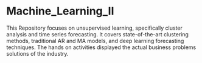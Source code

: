 # Machine_Learning_II
This Repository focuses on unsupervised learning, specifically cluster analysis and time series forecasting. It covers state-of-the-art clustering methods, traditional AR and MA models, and deep learning forecasting techniques.  The hands on activities displayed the actual business problems solutions of the industry. 
